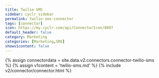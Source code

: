 ```yaml
---
title: Twilio SMS
sidebar: cyclr_sidebar
permalink: twilio-sms-connector
tags: [connector]
icon: https://my.cyclr.com/api/ConnectorIcon/8097
default_header: false
category: Marketing
categories: [Marketing,SMS]
showv1content: false
---
```

{% assign connectordata = site.data.v2.connectors.connector-twilio-sms %}
{% assign v1content = 'twilio-sms.md' %}
{% include v2/connector/connector.html %}	